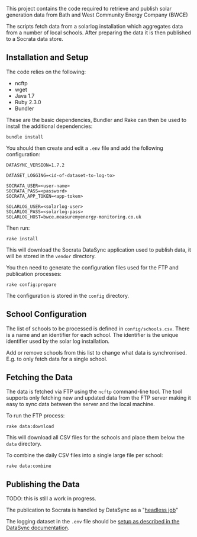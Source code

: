 This project contains the code required to retrieve and publish solar generation data from Bath and West Community 
Energy Company (BWCE)

The scripts fetch data from a solarlog installation which aggregates data from a number of local schools. After 
preparing the data it is then published to a Socrata data store.

## Installation and Setup

The code relies on the following:

* ncftp
* wget
* Java 1.7
* Ruby 2.3.0
* Bundler

These are the basic dependencies, Bundler and Rake can then be used to install the additional dependencies:

```
bundle install
```

You should then create and edit a `.env` file and add the following configuration:

```
DATASYNC_VERSION=1.7.2

DATASET_LOGGING=<id-of-dataset-to-log-to>

SOCRATA_USER=<user-name>
SOCRATA_PASS=<password>
SOCRATA_APP_TOKEN=<app-token>

SOLARLOG_USER=<solarlog-user>
SOLARLOG_PASS=<solarlog-pass>
SOLARLOG_HOST=bwce.measuremyenergy-monitoring.co.uk

```

Then run:

```
rake install
```

This will download the Socrata DataSync application used to publish data, it will be stored in the `vendor`
directory.

You then need to generate the configuration files used for the FTP and publication processes:

```
rake config:prepare
```

The configuration is stored in the `config` directory.

## School Configuration

The list of schools to be processed is defined in `config/schools.csv`. There is a name and an identifier for each 
school. The identifier is the unique identifier used by the solar log installation.

Add or remove schools from this list to change what data is synchronised. E.g. to only fetch data for a single school.

## Fetching the Data

The data is fetched via FTP using the `ncftp` command-line tool. The tool supports only fetching new and updated 
data from the FTP server making it easy to sync data between the server and the local machine.

To run the FTP process:

```
rake data:download
```

This will download all CSV files for the schools and place them below the `data` directory.

To combine the daily CSV files into a single large file per school:

```
rake data:combine
```

## Publishing the Data

TODO: this is still a work in progress.

The publication to Socrata is handled by DataSync as a "[headless job](http://socrata.github.io/datasync/guides/setup-standard-job-headless.html)"

The logging dataset in the `.env` file should be 
[setup as described in the DataSync documentation](http://socrata.github.io/datasync/resources/preferences-config.html#setting-up-logging-using-a-dataset).

